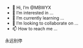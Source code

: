 - 👋 Hi, I’m @MBWYX
- 👀 I’m interested in ...
- 🌱 I’m currently learning ...
- 💞️ I’m looking to collaborate on ...
- 📫 How to reach me ...

<!---
MBWYX/MBWYX is a ✨ special ✨ repository because its `README.md` (this file) appears on your GitHub profile.
You can click the Preview link to take a look at your changes.
--->
  永远别停
